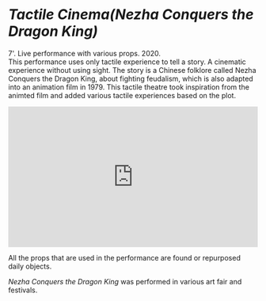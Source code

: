 # ***Tactile Cinema(Nezha Conquers the Dragon King)***  
7'. Live performance with various props. 2020.  
This performance uses only tactile experience to tell a story. A cinematic experience without using sight. The story is a Chinese folklore called Nezha Conquers the Dragon King, about fighting feudalism, which is also adapted into an animation film in 1979. This tactile theatre took inspiration from the animted film and added various tactile experiences based on the plot.
<div style="padding:56.25% 0 0 0;position:relative;"><iframe src="https://player.vimeo.com/video/486329391?h=dc0cfd12d0" style="position:absolute;top:0;left:0;width:100%;height:100%;" frameborder="0" allow="autoplay; fullscreen; picture-in-picture" allowfullscreen></iframe></div>


All the props that are used in the performance are found or repurposed daily objects.   
  
_Nezha Conquers the Dragon King_ was performed in various art fair and festivals.